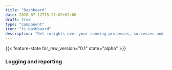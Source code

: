 ```yaml
---
title: "Dashboard"
date: 2020-07-12T15:21:02+02:00
draft: true
type: "component"
icon: "ti-dashboard"
description: "Get insights over your running processes, successes and failures"
---
```


{{< feature-state for_mw_version="0.1" state="alpha" >}}

### Logging and reporting
